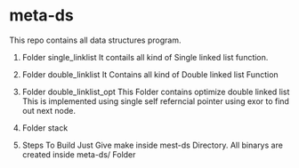 # meta-ds
This repo contains all data structures program.

1. Folder single_linklist
	It contails all kind of Single linked list function.

2. Folder double_linklist
	It Contains all kind of Double linked list Function

3. Folder double_linklist_opt
	This Folder contains optimize double linked list
	This is implemented using single self referncial
	pointer using exor to find out next node.

4. Folder stack


5. Steps To Build
	Just Give make inside mest-ds Directory. All binarys are
	created inside meta-ds/<respective> Folder
